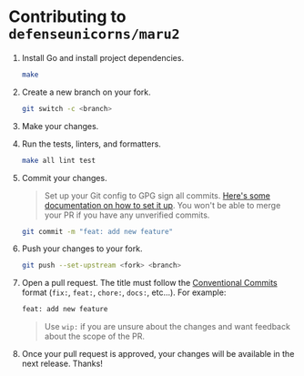 # Contributing to `defenseunicorns/maru2`

1. Install Go and install project dependencies.

   ```bash
   make
   ```

2. Create a new branch on your fork.

   ```bash
   git switch -c <branch>
   ```

3. Make your changes.

4. Run the tests, linters, and formatters.

   ```bash
   make all lint test
   ```

5. Commit your changes.

   > Set up your Git config to GPG sign all commits. [Here's some documentation on how to set it up](https://docs.github.com/en/authentication/managing-commit-signature-verification/signing-commits). You won't be able to merge your PR if you have any unverified commits.

   ```bash
   git commit -m "feat: add new feature"
   ```

6. Push your changes to your fork.

   ```bash
   git push --set-upstream <fork> <branch>
   ```

7. Open a pull request. The title must follow the [Conventional Commits](https://www.conventionalcommits.org/en/v1.0.0/) format (`fix:`, `feat:`, `chore:`, `docs:`, etc...). For example:

   ```bash
   feat: add new feature
   ```

   > Use `wip:` if you are unsure about the changes and want feedback about the scope of the PR.

8. Once your pull request is approved, your changes will be available in the next release. Thanks!
